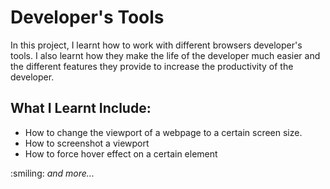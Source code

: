 # Developer's Tools

In this project, I learnt how to work with different browsers developer's tools. I also learnt 
how they make the life of the developer much easier and the different features they provide
to increase the productivity of the developer.

## What I Learnt Include:

- How to change the viewport of a webpage to a certain screen size.
- How to screenshot a viewport
- How to force hover effect on a certain element

:smiling: *and more...*